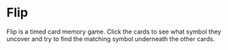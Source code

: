 # Flip
Flip is a timed card memory game.
Click the cards to see what symbol they uncover and try to find the matching symbol underneath the other cards.


